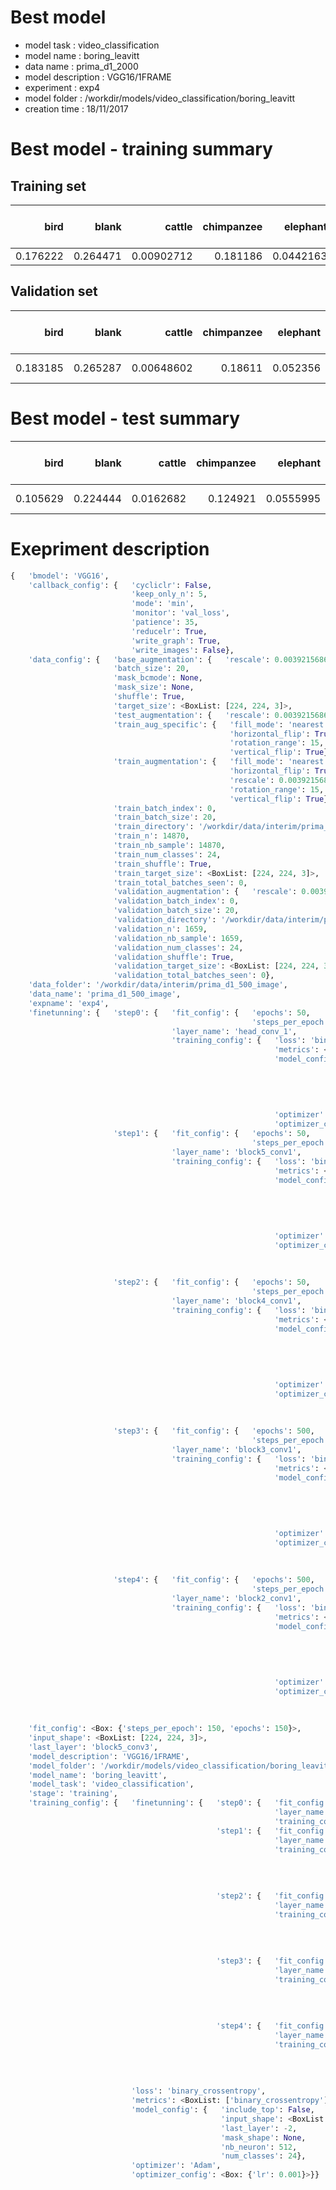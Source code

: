 # Best model 

- model task : video_classification 
- model name : boring_leavitt 
- data name : prima_d1_2000 
- model description : VGG16/1FRAME 
- experiment : exp4 
- model folder : /workdir/models/video_classification/boring_leavitt 
- creation time : 18/11/2017 

# Best model - training summary 

## Training set 

|     bird |    blank |     cattle |   chimpanzee |   elephant |   forest buffalo |   gorilla |   hippopotamus |    human |      hyena |   large ungulate |   leopard |        lion |   other (non-primate) |   other (primate) |   pangolin |   porcupine |    reptile |   rodent |   small antelope |   small cat |   wild dog |   duiker |      hog |
|---------:|---------:|-----------:|-------------:|-----------:|-----------------:|----------:|---------------:|---------:|-----------:|-----------------:|----------:|------------:|----------------------:|------------------:|-----------:|------------:|-----------:|---------:|-----------------:|------------:|-----------:|---------:|---------:|
| 0.176222 | 0.264471 | 0.00902712 |     0.181186 |  0.0442163 |       0.00139283 | 0.0127134 |      0.0187183 | 0.156778 | 0.00277227 |        0.0195004 |  0.034874 | 0.000597839 |              0.161926 |          0.240167 |     0.0112 |   0.0507189 | 0.00114427 | 0.169067 |        0.0319468 |   0.0147139 | 0.00450627 | 0.259648 | 0.180501 |

## Validation set 

|     bird |    blank |     cattle |   chimpanzee |   elephant |   forest buffalo |   gorilla |   hippopotamus |    human |      hyena |   large ungulate |   leopard |        lion |   other (non-primate) |   other (primate) |   pangolin |   porcupine |     reptile |   rodent |   small antelope |   small cat |   wild dog |   duiker |      hog |
|---------:|---------:|-----------:|-------------:|-----------:|-----------------:|----------:|---------------:|---------:|-----------:|-----------------:|----------:|------------:|----------------------:|------------------:|-----------:|------------:|------------:|---------:|-----------------:|------------:|-----------:|---------:|---------:|
| 0.183185 | 0.265287 | 0.00648602 |      0.18611 |   0.052356 |       0.00658377 | 0.0078393 |      0.0131432 | 0.158671 | 0.00203892 |        0.0160181 | 0.0331895 | 5.20167e-05 |              0.187481 |           0.24708 | 0.00873818 |   0.0525226 | 0.000529624 | 0.171163 |         0.033344 |   0.0112638 | 0.00211877 |  0.26947 | 0.187579 |

# Best model - test summary 

|     bird |    blank |    cattle |   chimpanzee |   elephant |   forest buffalo |   gorilla |   hippopotamus |    human |       hyena |   large ungulate |   leopard |        lion |   other (non-primate) |   other (primate) |   pangolin |   porcupine |     reptile |   rodent |   small antelope |   small cat |   wild dog |   duiker |      hog |
|---------:|---------:|----------:|-------------:|-----------:|-----------------:|----------:|---------------:|---------:|------------:|-----------------:|----------:|------------:|----------------------:|------------------:|-----------:|------------:|------------:|---------:|-----------------:|------------:|-----------:|---------:|---------:|
| 0.105629 | 0.224444 | 0.0162682 |     0.124921 |  0.0555995 |      0.000557754 | 0.0110832 |     0.00813767 | 0.309694 | 0.000259146 |        0.0139088 | 0.0118424 | 4.98722e-05 |              0.094683 |          0.132542 | 0.00284011 |    0.035295 | 0.000434852 | 0.128855 |        0.0122266 |  0.00650549 | 0.00258759 | 0.158171 | 0.111095 |



# Exepriment description 

```python 
{   'bmodel': 'VGG16',
    'callback_config': {   'cycliclr': False,
                           'keep_only_n': 5,
                           'mode': 'min',
                           'monitor': 'val_loss',
                           'patience': 35,
                           'reducelr': True,
                           'write_graph': True,
                           'write_images': False},
    'data_config': {   'base_augmentation': {   'rescale': 0.00392156862745098},
                       'batch_size': 20,
                       'mask_bcmode': None,
                       'mask_size': None,
                       'shuffle': True,
                       'target_size': <BoxList: [224, 224, 3]>,
                       'test_augmentation': {   'rescale': 0.00392156862745098},
                       'train_aug_specific': {   'fill_mode': 'nearest',
                                                 'horizontal_flip': True,
                                                 'rotation_range': 15,
                                                 'vertical_flip': True},
                       'train_augmentation': {   'fill_mode': 'nearest',
                                                 'horizontal_flip': True,
                                                 'rescale': 0.00392156862745098,
                                                 'rotation_range': 15,
                                                 'vertical_flip': True},
                       'train_batch_index': 0,
                       'train_batch_size': 20,
                       'train_directory': '/workdir/data/interim/prima_d1_500_image',
                       'train_n': 14870,
                       'train_nb_sample': 14870,
                       'train_num_classes': 24,
                       'train_shuffle': True,
                       'train_target_size': <BoxList: [224, 224, 3]>,
                       'train_total_batches_seen': 0,
                       'validation_augmentation': {   'rescale': 0.00392156862745098},
                       'validation_batch_index': 0,
                       'validation_batch_size': 20,
                       'validation_directory': '/workdir/data/interim/prima_d1_500_image',
                       'validation_n': 1659,
                       'validation_nb_sample': 1659,
                       'validation_num_classes': 24,
                       'validation_shuffle': True,
                       'validation_target_size': <BoxList: [224, 224, 3]>,
                       'validation_total_batches_seen': 0},
    'data_folder': '/workdir/data/interim/prima_d1_500_image',
    'data_name': 'prima_d1_500_image',
    'expname': 'exp4',
    'finetunning': {   'step0': {   'fit_config': {   'epochs': 50,
                                                      'steps_per_epoch': 150},
                                    'layer_name': 'head_conv_1',
                                    'training_config': {   'loss': 'binary_crossentropy',
                                                           'metrics': <BoxList: ['binary_crossentropy']>,
                                                           'model_config': {   'include_top': False,
                                                                               'input_shape': <BoxList: [224, 224, 3]>,
                                                                               'last_layer': -2,
                                                                               'mask_shape': None,
                                                                               'nb_neuron': 512,
                                                                               'num_classes': 24},
                                                           'optimizer': 'Adam',
                                                           'optimizer_config': {   'lr': 0.001}}},
                       'step1': {   'fit_config': {   'epochs': 50,
                                                      'steps_per_epoch': 150},
                                    'layer_name': 'block5_conv1',
                                    'training_config': {   'loss': 'binary_crossentropy',
                                                           'metrics': <BoxList: ['binary_crossentropy']>,
                                                           'model_config': {   'include_top': False,
                                                                               'input_shape': <BoxList: [224, 224, 3]>,
                                                                               'last_layer': -2,
                                                                               'mask_shape': None,
                                                                               'nb_neuron': 512,
                                                                               'num_classes': 24},
                                                           'optimizer': 'SGD',
                                                           'optimizer_config': {   'decay': 0.005,
                                                                                   'lr': 0.001,
                                                                                   'momentum': 0.9,
                                                                                   'nesterov': True}}},
                       'step2': {   'fit_config': {   'epochs': 50,
                                                      'steps_per_epoch': 150},
                                    'layer_name': 'block4_conv1',
                                    'training_config': {   'loss': 'binary_crossentropy',
                                                           'metrics': <BoxList: ['binary_crossentropy']>,
                                                           'model_config': {   'include_top': False,
                                                                               'input_shape': <BoxList: [224, 224, 3]>,
                                                                               'last_layer': -2,
                                                                               'mask_shape': None,
                                                                               'nb_neuron': 512,
                                                                               'num_classes': 24},
                                                           'optimizer': 'SGD',
                                                           'optimizer_config': {   'decay': 0.005,
                                                                                   'lr': 0.001,
                                                                                   'momentum': 0.9,
                                                                                   'nesterov': True}}},
                       'step3': {   'fit_config': {   'epochs': 500,
                                                      'steps_per_epoch': 150},
                                    'layer_name': 'block3_conv1',
                                    'training_config': {   'loss': 'binary_crossentropy',
                                                           'metrics': <BoxList: ['binary_crossentropy']>,
                                                           'model_config': {   'include_top': False,
                                                                               'input_shape': <BoxList: [224, 224, 3]>,
                                                                               'last_layer': -2,
                                                                               'mask_shape': None,
                                                                               'nb_neuron': 512,
                                                                               'num_classes': 24},
                                                           'optimizer': 'SGD',
                                                           'optimizer_config': {   'decay': 0.005,
                                                                                   'lr': 0.0001,
                                                                                   'momentum': 0.9,
                                                                                   'nesterov': True}}},
                       'step4': {   'fit_config': {   'epochs': 500,
                                                      'steps_per_epoch': 150},
                                    'layer_name': 'block2_conv1',
                                    'training_config': {   'loss': 'binary_crossentropy',
                                                           'metrics': <BoxList: ['binary_crossentropy']>,
                                                           'model_config': {   'include_top': False,
                                                                               'input_shape': <BoxList: [224, 224, 3]>,
                                                                               'last_layer': -2,
                                                                               'mask_shape': None,
                                                                               'nb_neuron': 512,
                                                                               'num_classes': 24},
                                                           'optimizer': 'SGD',
                                                           'optimizer_config': {   'decay': 0.005,
                                                                                   'lr': 0.0001,
                                                                                   'momentum': 0.9,
                                                                                   'nesterov': True}}}},
    'fit_config': <Box: {'steps_per_epoch': 150, 'epochs': 150}>,
    'input_shape': <BoxList: [224, 224, 3]>,
    'last_layer': 'block5_conv3',
    'model_description': 'VGG16/1FRAME',
    'model_folder': '/workdir/models/video_classification/boring_leavitt',
    'model_name': 'boring_leavitt',
    'model_task': 'video_classification',
    'stage': 'training',
    'training_config': {   'finetunning': {   'step0': {   'fit_config': {   'epochs': 50},
                                                           'layer_name': 'head_conv_1',
                                                           'training_config': {   }},
                                              'step1': {   'fit_config': {   'epochs': 50},
                                                           'layer_name': 'block5_conv1',
                                                           'training_config': {   'optimizer': 'SGD',
                                                                                  'optimizer_config': {   'decay': 0.005,
                                                                                                          'lr': 0.001,
                                                                                                          'momentum': 0.9,
                                                                                                          'nesterov': True}}},
                                              'step2': {   'fit_config': {   'epochs': 50},
                                                           'layer_name': 'block4_conv1',
                                                           'training_config': {   'optimizer': 'SGD',
                                                                                  'optimizer_config': {   'decay': 0.005,
                                                                                                          'lr': 0.001,
                                                                                                          'momentum': 0.9,
                                                                                                          'nesterov': True}}},
                                              'step3': {   'fit_config': {   'epochs': 500},
                                                           'layer_name': 'block3_conv1',
                                                           'training_config': {   'optimizer': 'SGD',
                                                                                  'optimizer_config': {   'decay': 0.005,
                                                                                                          'lr': 0.0001,
                                                                                                          'momentum': 0.9,
                                                                                                          'nesterov': True}}},
                                              'step4': {   'fit_config': {   'epochs': 500},
                                                           'layer_name': 'block2_conv1',
                                                           'training_config': {   'optimizer': 'SGD',
                                                                                  'optimizer_config': {   'decay': 0.005,
                                                                                                          'lr': 0.0001,
                                                                                                          'momentum': 0.9,
                                                                                                          'nesterov': True}}}},
                           'loss': 'binary_crossentropy',
                           'metrics': <BoxList: ['binary_crossentropy']>,
                           'model_config': {   'include_top': False,
                                               'input_shape': <BoxList: [224, 224, 3]>,
                                               'last_layer': -2,
                                               'mask_shape': None,
                                               'nb_neuron': 512,
                                               'num_classes': 24},
                           'optimizer': 'Adam',
                           'optimizer_config': <Box: {'lr': 0.001}>}}
```